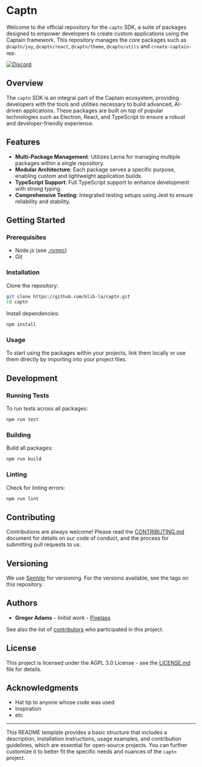 # Captn

Welcome to the official repository for the `captn` SDK, a suite of packages designed to empower developers to create custom applications using the Captain framework. This repository manages the core packages such as `@captn/joy`, `@captn/react`, `@captn/theme`, `@captn/utils` and `create-captain-app`.

[![Discord](https://img.shields.io/discord/1091306623819059300?color=7289da&label=Discord&logo=discord&logoColor=fff&style=for-the-badge)](https://discord.com/invite/m3TBB9XEkb)

## Overview

The `captn` SDK is an integral part of the Captain ecosystem, providing developers with the tools and utilities necessary to build advanced, AI-driven applications. These packages are built on top of popular technologies such as Electron, React, and TypeScript to ensure a robust and developer-friendly experience.

## Features

- **Multi-Package Management**: Utilizes Lerna for managing multiple packages within a single repository.
- **Modular Architecture**: Each package serves a specific purpose, enabling custom and lightweight application builds.
- **TypeScript Support**: Full TypeScript support to enhance development with strong typing.
- **Comprehensive Testing**: Integrated testing setups using Jest to ensure reliability and stability.

## Getting Started

### Prerequisites

- Node.js (see [.nvmrc](.nvmrc))
- Git

### Installation

Clone the repository:

```bash
git clone https://github.com/blib-la/captn.git
cd captn
```

Install dependencies:

```bash
npm install
```

### Usage

To start using the packages within your projects, link them locally or use them directly by importing into your project files.

## Development

### Running Tests

To run tests across all packages:

```bash
npm run test
```

### Building

Build all packages:

```bash
npm run build
```

### Linting

Check for linting errors:

```bash
npm run lint
```

## Contributing

Contributions are always welcome! Please read the [CONTRIBUTING.md](./CONTRIBUTING.md) document for details on our code of conduct, and the process for submitting pull requests to us.

## Versioning

We use [SemVer](http://semver.org/) for versioning. For the versions available, see the tags on this repository.

## Authors

- **Gregor Adams** - *Initial work* - [Pixelass](https://github.com/pixelass)

See also the list of [contributors](https://github.com/blib-la/captn/contributors) who participated in this project.

## License

This project is licensed under the AGPL 3.0 License - see the [LICENSE.md](LICENSE.md) file for details.

## Acknowledgments

- Hat tip to anyone whose code was used
- Inspiration
- etc

---

This README template provides a basic structure that includes a description, installation instructions, usage examples, and contribution guidelines, which are essential for open-source projects. You can further customize it to better fit the specific needs and nuances of the `captn` project.
